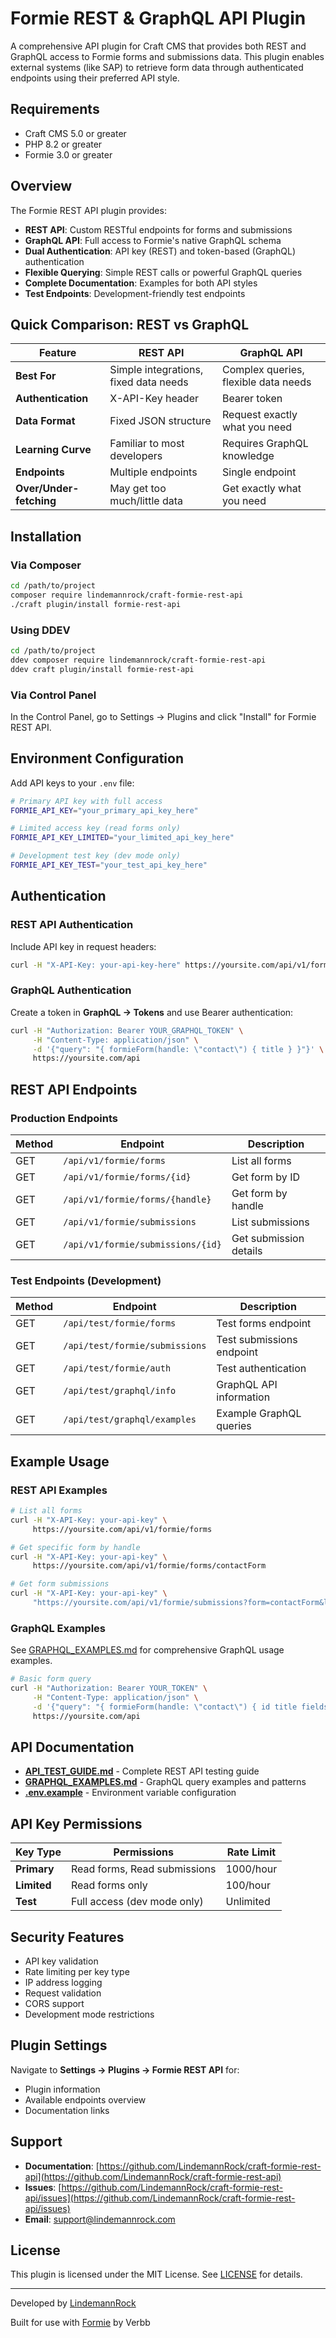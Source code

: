 # Formie REST & GraphQL API Plugin

A comprehensive API plugin for Craft CMS that provides both REST and GraphQL access to Formie forms and submissions data. This plugin enables external systems (like SAP) to retrieve form data through authenticated endpoints using their preferred API style.

## Requirements

- Craft CMS 5.0 or greater
- PHP 8.2 or greater
- Formie 3.0 or greater

## Overview

The Formie REST API plugin provides:
- **REST API**: Custom RESTful endpoints for forms and submissions
- **GraphQL API**: Full access to Formie's native GraphQL schema
- **Dual Authentication**: API key (REST) and token-based (GraphQL) authentication
- **Flexible Querying**: Simple REST calls or powerful GraphQL queries
- **Complete Documentation**: Examples for both API styles
- **Test Endpoints**: Development-friendly test endpoints

## Quick Comparison: REST vs GraphQL

| Feature | REST API | GraphQL API |
|---------|----------|-------------|
| **Best For** | Simple integrations, fixed data needs | Complex queries, flexible data needs |
| **Authentication** | X-API-Key header | Bearer token |
| **Data Format** | Fixed JSON structure | Request exactly what you need |
| **Learning Curve** | Familiar to most developers | Requires GraphQL knowledge |
| **Endpoints** | Multiple endpoints | Single endpoint |
| **Over/Under-fetching** | May get too much/little data | Get exactly what you need |

## Installation

### Via Composer

```bash
cd /path/to/project
composer require lindemannrock/craft-formie-rest-api
./craft plugin/install formie-rest-api
```

### Using DDEV

```bash
cd /path/to/project
ddev composer require lindemannrock/craft-formie-rest-api
ddev craft plugin/install formie-rest-api
```

### Via Control Panel

In the Control Panel, go to Settings → Plugins and click "Install" for Formie REST API.

## Environment Configuration

Add API keys to your `.env` file:

```bash
# Primary API key with full access
FORMIE_API_KEY="your_primary_api_key_here"

# Limited access key (read forms only)
FORMIE_API_KEY_LIMITED="your_limited_api_key_here"

# Development test key (dev mode only)
FORMIE_API_KEY_TEST="your_test_api_key_here"
```

## Authentication

### REST API Authentication
Include API key in request headers:
```bash
curl -H "X-API-Key: your-api-key-here" https://yoursite.com/api/v1/formie/forms
```

### GraphQL Authentication
Create a token in **GraphQL → Tokens** and use Bearer authentication:
```bash
curl -H "Authorization: Bearer YOUR_GRAPHQL_TOKEN" \
     -H "Content-Type: application/json" \
     -d '{"query": "{ formieForm(handle: \"contact\") { title } }"}' \
     https://yoursite.com/api
```

## REST API Endpoints

### Production Endpoints

| Method | Endpoint | Description |
|--------|----------|-------------|
| GET | `/api/v1/formie/forms` | List all forms |
| GET | `/api/v1/formie/forms/{id}` | Get form by ID |
| GET | `/api/v1/formie/forms/{handle}` | Get form by handle |
| GET | `/api/v1/formie/submissions` | List submissions |
| GET | `/api/v1/formie/submissions/{id}` | Get submission details |

### Test Endpoints (Development)

| Method | Endpoint | Description |
|--------|----------|-------------|
| GET | `/api/test/formie/forms` | Test forms endpoint |
| GET | `/api/test/formie/submissions` | Test submissions endpoint |
| GET | `/api/test/formie/auth` | Test authentication |
| GET | `/api/test/graphql/info` | GraphQL API information |
| GET | `/api/test/graphql/examples` | Example GraphQL queries |

## Example Usage

### REST API Examples

```bash
# List all forms
curl -H "X-API-Key: your-api-key" \
     https://yoursite.com/api/v1/formie/forms

# Get specific form by handle
curl -H "X-API-Key: your-api-key" \
     https://yoursite.com/api/v1/formie/forms/contactForm

# Get form submissions
curl -H "X-API-Key: your-api-key" \
     "https://yoursite.com/api/v1/formie/submissions?form=contactForm&limit=10"
```

### GraphQL Examples

See [GRAPHQL_EXAMPLES.md](GRAPHQL_EXAMPLES.md) for comprehensive GraphQL usage examples.

```bash
# Basic form query
curl -H "Authorization: Bearer YOUR_TOKEN" \
     -H "Content-Type: application/json" \
     -d '{"query": "{ formieForm(handle: \"contact\") { id title fields { handle name } } }"}' \
     https://yoursite.com/api
```

## API Documentation

- **[API_TEST_GUIDE.md](API_TEST_GUIDE.md)** - Complete REST API testing guide
- **[GRAPHQL_EXAMPLES.md](GRAPHQL_EXAMPLES.md)** - GraphQL query examples and patterns
- **[.env.example](.env.example)** - Environment variable configuration

## API Key Permissions

| Key Type | Permissions | Rate Limit |
|----------|-------------|------------|
| **Primary** | Read forms, Read submissions | 1000/hour |
| **Limited** | Read forms only | 100/hour |
| **Test** | Full access (dev mode only) | Unlimited |

## Security Features

- API key validation
- Rate limiting per key type
- IP address logging
- Request validation
- CORS support
- Development mode restrictions

## Plugin Settings

Navigate to **Settings → Plugins → Formie REST API** for:
- Plugin information
- Available endpoints overview
- Documentation links

## Support

- **Documentation**: [https://github.com/LindemannRock/craft-formie-rest-api](https://github.com/LindemannRock/craft-formie-rest-api)
- **Issues**: [https://github.com/LindemannRock/craft-formie-rest-api/issues](https://github.com/LindemannRock/craft-formie-rest-api/issues)
- **Email**: [support@lindemannrock.com](mailto:support@lindemannrock.com)

## License

This plugin is licensed under the MIT License. See [LICENSE](LICENSE) for details.

---

Developed by [LindemannRock](https://lindemannrock.com)

Built for use with [Formie](https://verbb.io/craft-plugins/formie) by Verbb
